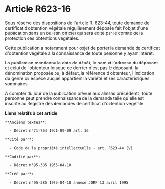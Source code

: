 # Article R623-16

Sous réserve des dispositions de l'article R. 623-44, toute demande de certificat d'obtention végétale régulièrement déposée
fait l'objet d'une publication dans un bulletin officiel qui sera édité par le comité de la protection des obtentions
végétales. 

Cette publication a notamment pour objet de porter la demande de certificat d'obtention végétale à la connaissance de toute
personne y ayant intérêt. 

La publication mentionne la date de dépôt, le nom et l'adresse du déposant et celui de l'obtenteur lorsque ce dernier n'est
pas le déposant, la dénomination proposée ou, à défaut, la référence d'obtenteur, l'indication du genre ou espèce auquel
appartient la variété et ses caractéristiques sommaires. 

A compter du jour de la publication prévue aux alinéas précédents, toute personne peut prendre connaissance de la demande
telle qu'elle est inscrite au Registre des demandes de certificat d'obtention végétale.

**Liens relatifs à cet article**

	**Anciens textes**:

	  - Décret n°71-764 1971-09-09 art. 16

	**Cité par**:

	  - Code de la propriété intellectuelle - art. R623-44 (V)

	**Codifié par**:

	  - Décret n°95-385 1955-04-10

	**Créé par**:

	  - Décret n°95-385 1995-04-10 annexe JORF 13 avril 1995
